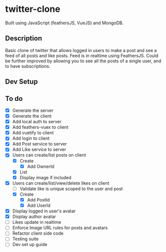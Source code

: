 # twitter-clone

Built using JavaScript (feathersJS, VueJS) and MongoDB.

## Description
Basic clone of twitter that allows logged in users to make a post and see a feed of all posts and like posts. Feed is in realtime using FeathersJS. Could be further improved by allowing you to see all the posts of a single user, and to have subscriptions.

## Dev Setup

## To do

* [x] Generate the server
* [x] Generate the client
* [x] Add local auth to server
* [x] Add feathers-vuex to client
* [x] Add vuetify to client
* [X] Add login to client
* [X] Add Post service to server
* [x] Add Like service to server
* [x] Users can create/list posts on client
  * [x] Create
    * [x] Add OwnerId
  * [x] List
  * [x] Display image if included
* [x] Users can create/list/view/delete likes on client
  * [ ] Validate like is unique scoped to the user and post
  * [x] Create
    * [x] Add PostId
    * [x] Add UserId
* [x] Display logged in user's avatar
* [x] Display author avatar
* [ ] Likes update in realtime
* [ ] Enforce Image URL rules for posts and avatars
* [ ] Refactor client side code
* [ ] Testing suite
* [ ] Dev set up guide